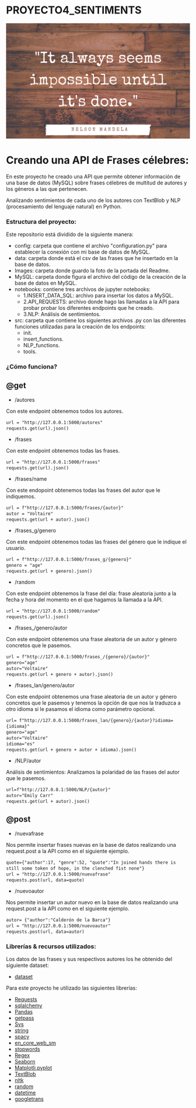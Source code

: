 # PROYECTO4_SENTIMENTS

![imagen](foto_quote.png)

# Creando una API de Frases célebres:
En este proyecto he creado una API que permite obtener información de una base de datos (MySQL) sobre frases célebres de multitud de autores y los géneros a las que pertenecen.

Analizando sentimientos de cada uno de los autores con TextBlob y NLP (procesamiento del lenguaje natural) en Python.

### __Estructura del proyecto__:
Este repositorio está dividido de la siguiente manera:
- config: carpeta que contiene el archivo "configuration.py" para establecer la conexión con mi base de datos de MySQL.
- data: carpeta donde está el csv de las frases que he insertado en la base de datos.
- Images: carpeta donde guardo la foto de la portada del Readme.
- MySQL: carpeta donde figura el archivo del código de la creación de la base de datos en MySQL.
- notebooks: contiene tres archivos de jupyter notebooks:
    - 1.INSERT_DATA_SQL: archivo para insertar los datos a MySQL.
    - 2.API_REQUESTS: archivo donde hago las llamadas a la API para probar probar los diferentes endpoints que he creado.
    - 3.NLP: Análisis de sentimientos.
- src: carpeta que contiene los siguientes archivos .py con las diferentes funciones utilizadas para la creación de los endpoints:
    - init.
    - insert_functions.
    - NLP_functions.
    - tools.


### __¿Cómo funciona?__
## @get

- /autores

Con este endpoint obtenemos todos los autores.
```
url = "http://127.0.0.1:5000/autores"
requests.get(url).json()
```
- /frases

Con este endpoint obtenemos todas las frases.
```
url = "http://127.0.0.1:5000/frases"
requests.get(url).json()
```
- /frases/name

Con este endopoint obtenemos todas las frases del autor que le indiquemos.
```
url = f"http://127.0.0.1:5000/frases/{autor}"
autor = "Voltaire"
requests.get(url + autor).json()
```
- /frases_g/genero

Con este endpoint obtenemos todas las frases del género que le indique el usuario.
```
url = f"http://127.0.0.1:5000/frases_g/{genero}"
genero = "age"
requests.get(url + genero).json()
```
- /random

Con este endpoint obtenemos la frase del día: frase aleatoria junto a la fecha y hora del momento en el que hagamos la llamada a la API.
```
url = "http://127.0.0.1:5000/random"
requests.get(url).json()

```
- /frases_/genero/autor

Con este endpoint obtenemos una frase aleatoria de un autor y género concretos que le pasemos.
```
url = f"http://127.0.0.1:5000/frases_/{genero}/{autor}"
genero="age"
autor="Voltaire"
requests.get(url + genero + autor).json()
```

- /frases_lan/genero/autor

Con este endpoint obtenemos una frase aleatoria de un autor y género concretos que le pasemos y tenemos la opción de que nos la traduzca a otro idioma si le pasamos el idioma como parámetro opcional.
```
url= f"http://127.0.0.1:5000/frases_lan/{genero}/{autor}?idioma={idioma}"
genero="age"
autor="Voltaire"
idioma="es"
requests.get(url + genero + autor + idioma).json()
```

- /NLP/autor

Análisis de sentimientos: Analizamos la polaridad de las frases del autor que le pasemos.
```
url=f"http://127.0.0.1:5000/NLP/{autor}"
autor="Emily Carr"
requests.get(url + autor).json()
```


## @post

- /nuevafrase

Nos permite insertar frases nuevas en la base de datos realizando una request.post a la API como en el siguiente ejemplo. 

```
quote={"author":17, "genre":52, "quote":"In joined hands there is still some token of hope, in the clenched fist none"}
url = "http://127.0.0.1:5000/nuevafrase"
requests.post(url, data=quote)
```

- /nuevoautor

Nos permite insertar un autor nuevo en la base de datos realizando una request.post a la API como en el siguiente ejemplo. 

```
autor= {"author":"Calderón de la Barca"}
url = "http://127.0.0.1:5000/nuevoautor"
requests.post(url, data=autor)
```

### __Librerías & recursos utilizados__:
Los datos de las frases y sus respectivos autores los he obtenido del siguiente dataset:
- [dataset](https://raw.githubusercontent.com/akhiltak/inspirational-quotes/master/Quotes.csv)

Para este proyecto he utilizado las siguientes librerías:
- [Requests](https://docs.python-requests.org/en/latest/)
- [sqlalchemy](https://docs.sqlalchemy.org/en/14/) 
- [Pandas](https://pandas.pydata.org/)
- [getpass](https://docs.python.org/es/3/library/getpass.html)
- [Sys](https://docs.python.org/3/library/sys.html)
- [string](https://docs.python.org/3/library/string.html)
- [spacy](https://spacy.io/api/doc)
- [en_core_web_sm](https://spacy.io/models/en)
- [stopwords](https://pypi.org/project/stop-words/)
- [Regex](https://docs.python.org/3/library/re.html)
- [Seaborn](https://seaborn.pydata.org/)
- [Matplotli.pyplot](https://matplotlib.org/stable/api/_as_gen/matplotlib.pyplot.html)
- [TextBlob](https://textblob.readthedocs.io/en/dev/)
- [nltk](https://www.nltk.org/)
- [random](https://docs.python.org/3/library/random.html)
- [datetime](https://docs.python.org/3/library/datetime.html)
- [googletrans](https://py-googletrans.readthedocs.io/en/latest/)